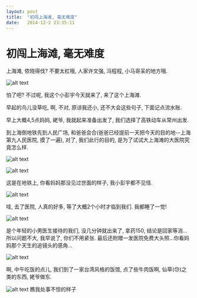 ```yaml
---
layout: post
title:  "初闯上海滩, 毫无难度"
date:   2014-12-2 23:35:11
---
```

初闯上海滩, 毫无难度
=======
上海滩, 侬晓得伐? 不要太杠哦, 人家许文强, 冯程程, 小马哥呆的地方哦. 

![alt text][1]

怕了吧? 不过呢, 我这个小彭宇今天就来了, 来了这个上海滩.

早起的鸟儿没草吃, 啊, 不对, 原谅我还小, 还不大会这些句子, 下面记点流水账.

早上大概4,5点妈妈, 姥爷, 我就起来准备出发了, 我们选择了高铁动车从常州出发.

到上海倒地铁先到人民广场, 和爸爸会合(爸爸已经提前一天把今天的目的地--上海第九人民医院, 摸了一遍), 对了, 我们此行的目的, 是为了试试大上海滩的大医院究竟怎么样.

![alt text][2]

![alt text][3]

这是在地铁上, 你看妈妈那没见过世面的样子, 我小彭宇都不见怪.

![alt text][4]

哇, 去了医院, 人真的好多, 等了大概2个小时才临到我们. 我都睡了一觉!

![alt text][5]

是个年轻的小男医生接待的我们, 没几分钟就出来了, 拿药150, 结论是回家等消...所以问题不大, 我早说了, 你们不用紧张. 最后还附赠一发医院免费大头照...你看妈妈那个天生的追镜头的感角...

![alt text][6]

啊, 中午吃饭的点儿, 我们到了一家台湾风格的饭馆, 点了些牛肉饭啊, 仙草(:sweat:)之类的东西, 姥爷做东.

![alt text][7]
瞧我处事不惊的样子

  [1]: https://6d6f-moxigan-1259722256.tcb.qcloud.la/xy/fd2767ff.jpg
  [2]: https://6d6f-moxigan-1259722256.tcb.qcloud.la/xy/8922005c.jpg
  [3]: https://6d6f-moxigan-1259722256.tcb.qcloud.la/xy/f2c6fdf0.jpg
  [4]: https://6d6f-moxigan-1259722256.tcb.qcloud.la/xy/fd07b683.jpg
  [5]: https://6d6f-moxigan-1259722256.tcb.qcloud.la/xy/65061390.jpg
  [6]: https://6d6f-moxigan-1259722256.tcb.qcloud.la/xy/f5e006f7.jpg
  [7]: https://6d6f-moxigan-1259722256.tcb.qcloud.la/xy/8922005c.jpg